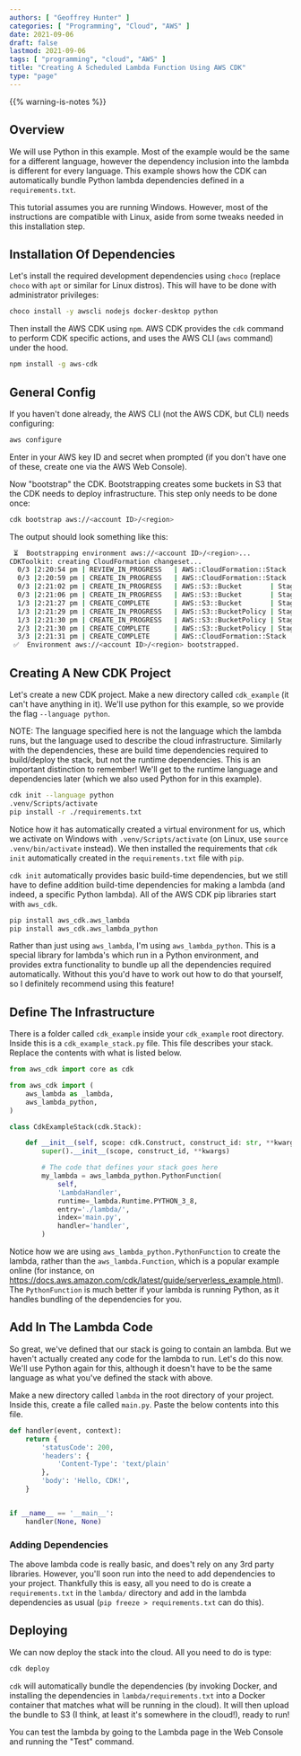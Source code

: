 ```yaml
---
authors: [ "Geoffrey Hunter" ]
categories: [ "Programming", "Cloud", "AWS" ]
date: 2021-09-06
draft: false
lastmod: 2021-09-06
tags: [ "programming", "cloud", "AWS" ]
title: "Creating A Scheduled Lambda Function Using AWS CDK"
type: "page"
---
```


{{% warning-is-notes %}}

## Overview

We will use Python in this example. Most of the example would be the same for a different language, however the dependency inclusion into the lambda is different for every language. This example shows how the CDK can automatically bundle Python lambda dependencies defined in a `requirements.txt`.

This tutorial assumes you are running Windows. However, most of the instructions are compatible with Linux, aside from some tweaks needed in this installation step.

## Installation Of Dependencies

Let's install the required development dependencies using `choco` (replace `choco` with `apt` or similar for Linux distros). This will have to be done with administrator privileges:

```sh
choco install -y awscli nodejs docker-desktop python
```

Then install the AWS CDK using `npm`. AWS CDK provides the `cdk` command to perform CDK specific actions, and uses the AWS CLI (`aws` command) under the hood.

```sh
npm install -g aws-cdk
```

## General Config

If you haven't done already, the AWS CLI (not the AWS CDK, but CLI) needs configuring:

```sh
aws configure
```

Enter in your AWS key ID and secret when prompted (if you don't have one of these, create one via the AWS Web Console).

Now "bootstrap" the CDK. Bootstrapping creates some buckets in S3 that the CDK needs to deploy infrastructure. This step only needs to be done once:

```sh
cdk bootstrap aws://<account ID>/<region>
```

The output should look something like this:

```sh
 ⏳  Bootstrapping environment aws://<account ID>/<region>...
CDKToolkit: creating CloudFormation changeset...
  0/3 |2:20:54 pm | REVIEW_IN_PROGRESS   | AWS::CloudFormation::Stack | CDKToolkit User Initiated
  0/3 |2:20:59 pm | CREATE_IN_PROGRESS   | AWS::CloudFormation::Stack | CDKToolkit User Initiated
  0/3 |2:21:02 pm | CREATE_IN_PROGRESS   | AWS::S3::Bucket       | StagingBucket
  0/3 |2:21:06 pm | CREATE_IN_PROGRESS   | AWS::S3::Bucket       | StagingBucket Resource creation Initiated
  1/3 |2:21:27 pm | CREATE_COMPLETE      | AWS::S3::Bucket       | StagingBucket 
  1/3 |2:21:29 pm | CREATE_IN_PROGRESS   | AWS::S3::BucketPolicy | StagingBucketPolicy 
  1/3 |2:21:30 pm | CREATE_IN_PROGRESS   | AWS::S3::BucketPolicy | StagingBucketPolicy Resource creation Initiated
  2/3 |2:21:30 pm | CREATE_COMPLETE      | AWS::S3::BucketPolicy | StagingBucketPolicy 
  3/3 |2:21:31 pm | CREATE_COMPLETE      | AWS::CloudFormation::Stack | CDKToolkit
 ✅  Environment aws://<account ID>/<region> bootstrapped.
```

## Creating A New CDK Project

Let's create a new CDK project. Make a new directory called `cdk_example` (it can't have anything in it). We'll use python for this example, so we provide the flag `--language python`.

NOTE: The language specified here is not the language which the lambda runs, but the language used to describe the cloud infrastructure. Similarly with the dependencies, these are build time dependencies required to build/deploy the stack, but not the runtime dependencies. This is an important distinction to remember! We'll get to the runtime language and dependencies later (which we also used Python for in this example).

```sh
cdk init --language python
.venv/Scripts/activate
pip install -r ./requirements.txt
```

Notice how it has automatically created a virtual environment for us, which we activate on Windows with `.venv/Scripts/activate` (on Linux, use `source .venv/bin/activate` instead). We then installed the requirements that `cdk init` automatically created in the `requirements.txt` file with `pip`.

`cdk init` automatically provides basic build-time dependencies, but we still have to define addition build-time dependencies for making a lambda (and indeed, a specific Python lambda). All of the AWS CDK pip libraries start with `aws_cdk`.

```sh
pip install aws_cdk.aws_lambda
pip install aws_cdk.aws_lambda_python
```

Rather than just using `aws_lambda`, I'm using `aws_lambda_python`. This is a special library for lambda's which run in a Python environment, and provides extra functionality to bundle up all the dependencies required automatically. Without this you'd have to work out how to do that yourself, so I definitely recommend using this feature!

## Define The Infrastructure

There is a folder called `cdk_example` inside your `cdk_example` root directory. Inside this is a `cdk_example_stack.py` file. This file describes your stack. Replace the contents with what is listed below.

```python
from aws_cdk import core as cdk

from aws_cdk import (    
    aws_lambda as _lambda,
    aws_lambda_python,
)

class CdkExampleStack(cdk.Stack):

    def __init__(self, scope: cdk.Construct, construct_id: str, **kwargs) -> None:
        super().__init__(scope, construct_id, **kwargs)

        # The code that defines your stack goes here
        my_lambda = aws_lambda_python.PythonFunction(
            self,
            'LambdaHandler',         
            runtime=_lambda.Runtime.PYTHON_3_8,
            entry='./lambda/',
            index='main.py',
            handler='handler',
        )
```

Notice how we are using `aws_lambda_python.PythonFunction` to create the lambda, rather than the `aws_lambda.Function`, which is a popular example online (for instance, on https://docs.aws.amazon.com/cdk/latest/guide/serverless_example.html). The `PythonFunction` is much better if your lambda is running Python, as it handles bundling of the dependencies for you.

## Add In The Lambda Code

So great, we've defined that our stack is going to contain an lambda. But we haven't actually created any code for the lambda to run. Let's do this now. We'll use Python again for this, although it doesn't have to be the same language as what you've defined the stack with above.

Make a new directory called `lambda` in the root directory of your project. Inside this, create a file called `main.py`. Paste the below contents into this file.

```python
def handler(event, context):
    return {
        'statusCode': 200,
        'headers': {
            'Content-Type': 'text/plain'
        },
        'body': 'Hello, CDK!',
    }


if __name__ == '__main__':
    handler(None, None)
```

### Adding Dependencies

The above lambda code is really basic, and does't rely on any 3rd party libraries. However, you'll soon run into the need to add dependencies to your project. Thankfully this is easy, all you need to do is create a `requirements.txt` in the `lambda/` directory and add in the lambda dependencies as usual (`pip freeze > requirements.txt` can do this).

## Deploying

We can now deploy the stack into the cloud. All you need to do is type:

```sh
cdk deploy
```

`cdk` will automatically bundle the dependencies (by invoking Docker, and installing the dependencies in `lambda/requirements.txt` into a Docker container that matches what will be running in the cloud). It will then upload the bundle to S3 (I think, at least it's somewhere in the cloud!), ready to run!

You can test the lambda by going to the Lambda page in the Web Console and running the "Test" command.